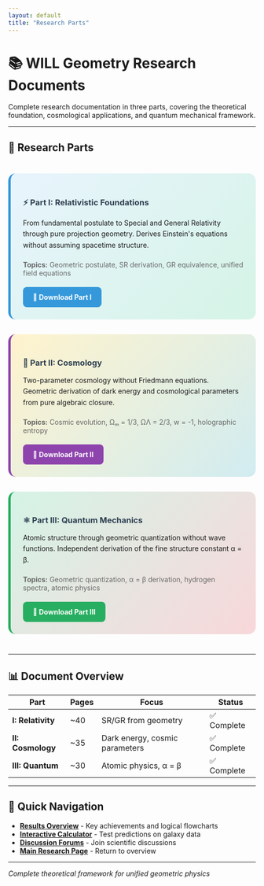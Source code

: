 ```yaml
---
layout: default
title: "Research Parts"
---
```


# 📚 WILL Geometry Research Documents

Complete research documentation in three parts, covering the theoretical foundation, cosmological applications, and quantum mechanical framework.

---

## 📖 Research Parts

<div style="display: grid; grid-template-columns: repeat(auto-fit, minmax(300px, 1fr)); gap: 30px; margin: 40px 0;">

<div style="background: linear-gradient(135deg, #e8f4fd 0%, #d5f4e6 100%); padding: 25px; border-radius: 15px; border-left: 5px solid #3498db;">
    <h3 style="color: #2c3e50; margin-bottom: 15px;">⚡ Part I: Relativistic Foundations</h3>
    <p style="margin-bottom: 20px; line-height: 1.6;">
        From fundamental postulate to Special and General Relativity through pure projection geometry. 
        Derives Einstein's equations without assuming spacetime structure.
    </p>
    <p style="font-size: 14px; color: #666; margin-bottom: 20px;">
        <strong>Topics:</strong> Geometric postulate, SR derivation, GR equivalence, unified field equations
    </p>
    <a href="/WILL/documents/WILL_PART_I_SR_GR.pdf" target="_blank" style="
        background: #3498db;
        color: white;
        padding: 12px 20px;
        text-decoration: none;
        border-radius: 8px;
        font-weight: bold;
        display: inline-block;
        transition: background 0.3s;
    " onmouseover="this.style.background='#2980b9'" 
       onmouseout="this.style.background='#3498db'">
        📄 Download Part I
    </a>
</div>

<div style="background: linear-gradient(135deg, #fff3cd 0%, #d1ecf1 100%); padding: 25px; border-radius: 15px; border-left: 5px solid #8e44ad;">
    <h3 style="color: #2c3e50; margin-bottom: 15px;">🌌 Part II: Cosmology</h3>
    <p style="margin-bottom: 20px; line-height: 1.6;">
        Two-parameter cosmology without Friedmann equations. Geometric derivation of dark energy 
        and cosmological parameters from pure algebraic closure.
    </p>
    <p style="font-size: 14px; color: #666; margin-bottom: 20px;">
        <strong>Topics:</strong> Cosmic evolution, Ωₘ = 1/3, ΩΛ = 2/3, w = -1, holographic entropy
    </p>
    <a href="/WILL/documents/WILL_PART_II_Cosmology.pdf" target="_blank" style="
        background: #8e44ad;
        color: white;
        padding: 12px 20px;
        text-decoration: none;
        border-radius: 8px;
        font-weight: bold;
        display: inline-block;
        transition: background 0.3s;
    " onmouseover="this.style.background='#7d3c98'" 
       onmouseout="this.style.background='#8e44ad'">
        📄 Download Part II
    </a>
</div>

<div style="background: linear-gradient(135deg, #d5f4e6 0%, #f8d7da 100%); padding: 25px; border-radius: 15px; border-left: 5px solid #27ae60;">
    <h3 style="color: #2c3e50; margin-bottom: 15px;">⚛️ Part III: Quantum Mechanics</h3>
    <p style="margin-bottom: 20px; line-height: 1.6;">
        Atomic structure through geometric quantization without wave functions. 
        Independent derivation of the fine structure constant α = β.
    </p>
    <p style="font-size: 14px; color: #666; margin-bottom: 20px;">
        <strong>Topics:</strong> Geometric quantization, α = β derivation, hydrogen spectra, atomic physics
    </p>
    <a href="/WILL/documents/WILL_PART_III_QM.pdf" target="_blank" style="
        background: #27ae60;
        color: white;
        padding: 12px 20px;
        text-decoration: none;
        border-radius: 8px;
        font-weight: bold;
        display: inline-block;
        transition: background 0.3s;
    " onmouseover="this.style.background='#229954'" 
       onmouseout="this.style.background='#27ae60'">
        📄 Download Part III
    </a>
</div>

</div>

---

## 📊 Document Overview

| Part | Pages | Focus | Status |
|------|-------|-------|--------|
| **I: Relativity** | ~40 | SR/GR from geometry | ✅ Complete |
| **II: Cosmology** | ~35 | Dark energy, cosmic parameters | ✅ Complete |
| **III: Quantum** | ~30 | Atomic physics, α = β | ✅ Complete |

---

## 🔗 Quick Navigation

- **[Results Overview](/WILL/results/)** - Key achievements and logical flowcharts
- **[Interactive Calculator](/WILL/calculator/)** - Test predictions on galaxy data
- **[Discussion Forums](/WILL/discussions/)** - Join scientific discussions
- **[Main Research Page](/WILL/)** - Return to overview

---

*Complete theoretical framework for unified geometric physics*